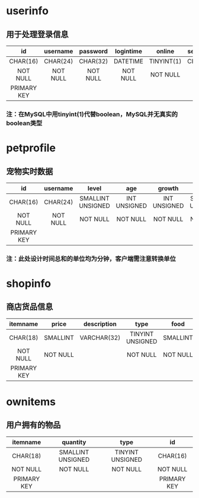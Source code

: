 ﻿# userinfo
## 用于处理登录信息
|     id    |username|password|logintime|  online  |secretkey|heartbeat|
|:---------:|:------:|:------:|:-------:|:--------:|:-------:|:-------:|
|  CHAR(16) |CHAR(24)|CHAR(32)| DATETIME|TINYINT(1)| CHAR(20)| DATATIME|
|  NOT NULL |NOT NULL|NOT NULL| NOT NULL| NOT NULL |         |         |
|PRIMARY KEY|        |        |         |          |         |         |
### 注：在MySQL中用tinyint(1)代替boolean，MySQL并无真实的boolean类型
 
# petprofile
## 宠物实时数据
|     id    |username|      level      |    age     |   growth   |      food       |     clean       |     health     |      mood       |  growth_speed  |   status   | online_time|tuotuo|
|:---------:|:------:|:---------------:|:----------:|:----------:|:---------------:|:---------------:|:--------------:|:---------------:|:--------------:|:----------:|:----------:|:----:|
|  CHAR(16) |CHAR(24)|SMALLINT UNSIGNED|INT UNSIGNED|INT UNSIGNED|SMALLINT UNSIGNED|SMALLINT UNSIGNED|TINYINT UNSIGNED|SMALLINT UNSIGNED|TINYINT UNSIGNED|INT UNSIGNED|INT UNSIGNED| INT  |
|  NOT NULL |NOT NULL|     NOT NULL    |  NOT NULL  |  NOT NULL  |    NOT NULL     |    NOT NULL     |    NOT NULL    |     NOT NULL    |    NOT NULL    |  NOT NULL  |  NOT NULL  |      |
|PRIMARY KEY|        |                 |            |            |                 |                 |                |                 |                |            |            |      |
### 注：此处设计时间总和的单位均为分钟，客户端需注意转换单位

# shopinfo
## 商店货品信息
|  itemname |  price |description|      type      |  food  |  clean | health |
|:---------:|:------:|:---------:|:--------------:|:------:|:------:|:------:|
|  CHAR(18) |SMALLINT|VARCHAR(32)|TINYINT UNSIGNED|SMALLINT|SMALLINT|SMALLINT|
|  NOT NULL |NOT NULL|           |    NOT NULL    |NOT NULL|NOT NULL|NOT NULL|
|PRIMARY KEY|        |           |                |        |        |        |

# ownitems
## 用户拥有的物品
|  itemname |    quantity     |     type       |     id    |
|:---------:|:---------------:|:--------------:|:---------:|
|  CHAR(18) |SMALLINT UNSIGNED|TINYINT UNSIGNED|  CHAR(16) |
|  NOT NULL |    NOT NULL     |    NOT NULL    |  NOT NULL |
|PRIMARY KEY|                 |                |PRIMARY KEY|
